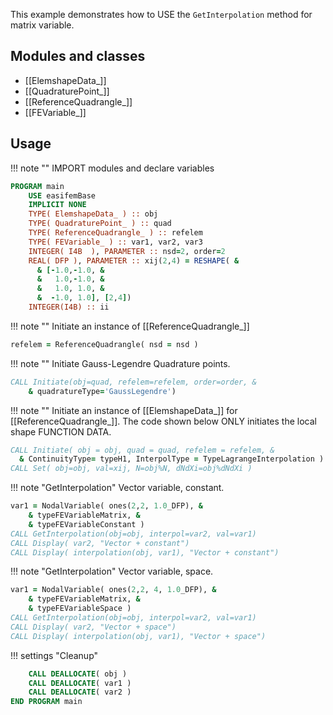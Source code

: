 This example demonstrates how to USE the `GetInterpolation` method for matrix variable.

## Modules and classes

- [[ElemshapeData_]]
- [[QuadraturePoint_]]
- [[ReferenceQuadrangle_]]
- [[FEVariable_]]

## Usage

!!! note ""
IMPORT modules and declare variables

```fortran
PROGRAM main
    USE easifemBase
    IMPLICIT NONE
    TYPE( ElemshapeData_ ) :: obj
    TYPE( QuadraturePoint_ ) :: quad
    TYPE( ReferenceQuadrangle_ ) :: refelem
    TYPE( FEVariable_ ) :: var1, var2, var3
    INTEGER( I4B  ), PARAMETER :: nsd=2, order=2
    REAL( DFP ), PARAMETER :: xij(2,4) = RESHAPE( &
      & [-1.0,-1.0, &
      &   1.0,-1.0, &
      &   1.0, 1.0, &
      &  -1.0, 1.0], [2,4])
    INTEGER(I4B) :: ii
```

!!! note ""
Initiate an instance of [[ReferenceQuadrangle_]]

```fortran
refelem = ReferenceQuadrangle( nsd = nsd )
```

!!! note ""
Initiate Gauss-Legendre Quadrature points.

```fortran
CALL Initiate(obj=quad, refelem=refelem, order=order, &
    & quadratureType='GaussLegendre')
```

!!! note ""
Initiate an instance of [[ElemshapeData_]] for [[ReferenceQuadrangle_]]. The code shown below ONLY initiates the local shape FUNCTION DATA.

```fortran
CALL Initiate( obj = obj, quad = quad, refelem = refelem, &
  & ContinuityType= typeH1, InterpolType = TypeLagrangeInterpolation )
CALL Set( obj=obj, val=xij, N=obj%N, dNdXi=obj%dNdXi )
```

!!! note "GetInterpolation"
Vector variable, constant.

```fortran
var1 = NodalVariable( ones(2,2, 1.0_DFP), &
    & typeFEVariableMatrix, &
    & typeFEVariableConstant )
CALL GetInterpolation(obj=obj, interpol=var2, val=var1)
CALL Display( var2, "Vector + constant")
CALL Display( interpolation(obj, var1), "Vector + constant")
```

!!! note "GetInterpolation"
Vector variable, space.

```fortran
var1 = NodalVariable( ones(2,2, 4, 1.0_DFP), &
    & typeFEVariableMatrix, &
    & typeFEVariableSpace )
CALL GetInterpolation(obj=obj, interpol=var2, val=var1)
CALL Display( var2, "Vector + space")
CALL Display( interpolation(obj, var1), "Vector + space")
```

!!! settings "Cleanup"

```fortran
    CALL DEALLOCATE( obj )
    CALL DEALLOCATE( var1 )
    CALL DEALLOCATE( var2 )
END PROGRAM main
```
